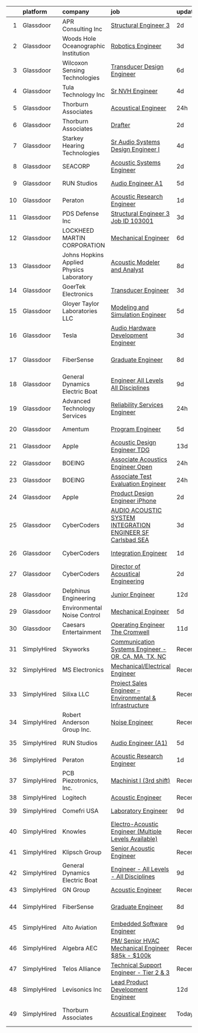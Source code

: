 

|    | platform    | company                                  | job                                                                                                                                                                                                                                                                                                                                                                                                                                                                                                                                                                                                                                                                                                                                                                                                                                                                                                                                                                                                                                                                                                                                                                                                                                                                                                                                                                                                                                                                                                          | update_time   | location                  |
|---:|:------------|:-----------------------------------------|:-------------------------------------------------------------------------------------------------------------------------------------------------------------------------------------------------------------------------------------------------------------------------------------------------------------------------------------------------------------------------------------------------------------------------------------------------------------------------------------------------------------------------------------------------------------------------------------------------------------------------------------------------------------------------------------------------------------------------------------------------------------------------------------------------------------------------------------------------------------------------------------------------------------------------------------------------------------------------------------------------------------------------------------------------------------------------------------------------------------------------------------------------------------------------------------------------------------------------------------------------------------------------------------------------------------------------------------------------------------------------------------------------------------------------------------------------------------------------------------------------------------|:--------------|:--------------------------|
|  1 | Glassdoor   | APR Consulting Inc                       | [Structural Engineer 3](https://www.glassdoor.com/partner/jobListing.htm?pos=106&ao=1110586&s=58&guid=00000180efbd16eda5f77c9e6df3e139&src=GD_JOB_AD&t=SR&vt=w&ea=1&cs=1_5a2fef5f&cb=1653289588987&jobListingId=1007879795616&cpc=0C139D4CAD5A6DB2&jrtk=3-0-1g3nrq5u7r0go801-1g3nrq5ukr0e3800-1d66c20279459a0f--6NYlbfkN0DKYEYS6AaSgPeXyWAkdM8_YPNZv0Ej8KjQCXpwSuT3KN5h05DBiQlmBf-mfh9BB28aLAdisTjZTfo1S_k8XxWuiCglHfcMm9OZ_hA8LOHVxl6jV0qy1lJrxr2lSzGQq16VAI3XUK17n80gZ4I6pqIOKtehxghxP0e-z95WoKLTWE6AhbkG57A-fa0NkqBqdA2Ml-1GzdEj0OfzQOR9O2Fza7ETFJTKudkvDpmU8Gp43sxCHu2OPJEzFVvBkDpaZnOmCH-FL2qrRbvTaPcxP7WWofz8OoeAhkk3WfWjtU2HP6syXKRpH997enZ0Bnptwa_mX6rjEID66fftYhj0D_Su55BrfohcrAD06zfcVS88jx8MJToYrRBWT0bz5geflWh5HPeemwlDsRYguzdxLGs8dJn9ATKgX8pXZYzQxwC1OokOxlQTv53Z3J-kfBDHMCLOIdpVf8BzPG8jh76FOlMeKNxQrHTqi3OBxDx4HTWp3Pm0QAeg3PT60HGXHy5_xQr-YI8CI-Vn5i-DWxEaUhUegaidUEXLYqhQZChp0w9F8g%3D%3D)                                                                                                                                                                                                                                                                                                                                                                                                                                                                                                                                                                                                 | 2d            | Palmdale, CA              |
|  2 | Glassdoor   | Woods Hole Oceanographic Institution     | [Robotics Engineer](https://www.glassdoor.com/partner/jobListing.htm?pos=121&ao=1136043&s=58&guid=00000180efbd16eda5f77c9e6df3e139&src=GD_JOB_AD&t=SR&vt=w&cs=1_d07a56a7&cb=1653289588988&jobListingId=1007875478744&jrtk=3-0-1g3nrq5u7r0go801-1g3nrq5ukr0e3800-9eea399f7fc84941-)                                                                                                                                                                                                                                                                                                                                                                                                                                                                                                                                                                                                                                                                                                                                                                                                                                                                                                                                                                                                                                                                                                                                                                                                                           | 3d            | Woods Hole, MA            |
|  3 | Glassdoor   | Wilcoxon Sensing Technologies            | [Transducer Design Engineer](https://www.glassdoor.com/partner/jobListing.htm?pos=120&ao=1136043&s=58&guid=00000180efbd16eda5f77c9e6df3e139&src=GD_JOB_AD&t=SR&vt=w&cs=1_c2570387&cb=1653289588988&jobListingId=1007865843500&jrtk=3-0-1g3nrq5u7r0go801-1g3nrq5ukr0e3800-51059525321a8302-)                                                                                                                                                                                                                                                                                                                                                                                                                                                                                                                                                                                                                                                                                                                                                                                                                                                                                                                                                                                                                                                                                                                                                                                                                  | 6d            | Frederick, MD             |
|  4 | Glassdoor   | Tula Technology  Inc                     | [Sr  NVH Engineer](https://www.glassdoor.com/partner/jobListing.htm?pos=126&ao=1136043&s=58&guid=00000180efbd16eda5f77c9e6df3e139&src=GD_JOB_AD&t=SR&vt=w&ea=1&cs=1_3120c26e&cb=1653289588989&jobListingId=1007874443891&jrtk=3-0-1g3nrq5u7r0go801-1g3nrq5ukr0e3800-2db8a791d7fdace3-)                                                                                                                                                                                                                                                                                                                                                                                                                                                                                                                                                                                                                                                                                                                                                                                                                                                                                                                                                                                                                                                                                                                                                                                                                       | 4d            | San Jose, CA              |
|  5 | Glassdoor   | Thorburn Associates                      | [Acoustical Engineer](https://www.glassdoor.com/partner/jobListing.htm?pos=112&ao=1136043&s=58&guid=00000180efbd16eda5f77c9e6df3e139&src=GD_JOB_AD&t=SR&vt=w&cs=1_2faf3b6e&cb=1653289588987&jobListingId=1007882520252&jrtk=3-0-1g3nrq5u7r0go801-1g3nrq5ukr0e3800-b4a1b2a8fa1f7bc4-)                                                                                                                                                                                                                                                                                                                                                                                                                                                                                                                                                                                                                                                                                                                                                                                                                                                                                                                                                                                                                                                                                                                                                                                                                         | 24h           | Morrisville, NC           |
|  6 | Glassdoor   | Thorburn Associates                      | [Drafter](https://www.glassdoor.com/partner/jobListing.htm?pos=124&ao=1136043&s=58&guid=00000180efbd16eda5f77c9e6df3e139&src=GD_JOB_AD&t=SR&vt=w&cs=1_e75b547e&cb=1653289588989&jobListingId=1007880702588&jrtk=3-0-1g3nrq5u7r0go801-1g3nrq5ukr0e3800-094969ef5d15aa72-)                                                                                                                                                                                                                                                                                                                                                                                                                                                                                                                                                                                                                                                                                                                                                                                                                                                                                                                                                                                                                                                                                                                                                                                                                                     | 2d            | Morrisville, NC           |
|  7 | Glassdoor   | Starkey Hearing Technologies             | [Sr Audio Systems Design Engineer I](https://www.glassdoor.com/partner/jobListing.htm?pos=129&ao=1136043&s=58&guid=00000180efbd16eda5f77c9e6df3e139&src=GD_JOB_AD&t=SR&vt=w&cs=1_20301225&cb=1653289588990&jobListingId=1007873336854&jrtk=3-0-1g3nrq5u7r0go801-1g3nrq5ukr0e3800-bb3f45a068a90f8c-)                                                                                                                                                                                                                                                                                                                                                                                                                                                                                                                                                                                                                                                                                                                                                                                                                                                                                                                                                                                                                                                                                                                                                                                                          | 4d            | Eden Prairie, MN          |
|  8 | Glassdoor   | SEACORP                                  | [Acoustic Systems Engineer](https://www.glassdoor.com/partner/jobListing.htm?pos=114&ao=1136043&s=58&guid=00000180efbd16eda5f77c9e6df3e139&src=GD_JOB_AD&t=SR&vt=w&cs=1_a45d1f09&cb=1653289588988&jobListingId=1007879776999&jrtk=3-0-1g3nrq5u7r0go801-1g3nrq5ukr0e3800-d684ab85172cbc09-)                                                                                                                                                                                                                                                                                                                                                                                                                                                                                                                                                                                                                                                                                                                                                                                                                                                                                                                                                                                                                                                                                                                                                                                                                   | 2d            | Newport, RI               |
|  9 | Glassdoor   | RUN Studios                              | [Audio Engineer  A1 ](https://www.glassdoor.com/partner/jobListing.htm?pos=122&ao=1136043&s=58&guid=00000180efbd16eda5f77c9e6df3e139&src=GD_JOB_AD&t=SR&vt=w&cs=1_9094fcf9&cb=1653289588989&jobListingId=1007870560633&jrtk=3-0-1g3nrq5u7r0go801-1g3nrq5ukr0e3800-fca9000695fe4541-)                                                                                                                                                                                                                                                                                                                                                                                                                                                                                                                                                                                                                                                                                                                                                                                                                                                                                                                                                                                                                                                                                                                                                                                                                         | 5d            | Redmond, WA               |
| 10 | Glassdoor   | Peraton                                  | [Acoustic Research Engineer](https://www.glassdoor.com/partner/jobListing.htm?pos=102&ao=1110586&s=58&guid=00000180efbd16eda5f77c9e6df3e139&src=GD_JOB_AD&t=SR&vt=w&cs=1_5cef6ca8&cb=1653289588986&jobListingId=1007881751566&cpc=5E31031E1AFF45A7&jrtk=3-0-1g3nrq5u7r0go801-1g3nrq5ukr0e3800-93640ea085761e70--6NYlbfkN0Cx7R8OmodZU4Ze4hnUhR0Myw3_voyDLMHXumN7ynSuTrXceT3foN28OOGtcbbQ_76zhqZyhYa7pEo0kT6JqjNGp6JbtTZaTLKCZwEZBTZGKWDdcNR5l-5PjngxXsxD8sh-oB1L3-fgx6lyvxyTPj_jdTdz-0hS-KZWQFmb0luZhDDk_Ug42qWgCwhdYMhyqRip-3xz3USMDtkdohTWqoH7iqIjjCag3tAhJR0to5HujbSII8QQdW4PODeoiChM0ktQgNtbGi6vBet7h4QkUeVBBnOVedzeIGs7cbvwjUvQXltdpn_wLGec9do6dLrkLix3sWGgZH-SVY1yJf6vn5Qg6r6q-rbq2aCqPjAnUMNRp0BvptG2HtogWlTpUe1V20fJRZfOsi-WPqdhXRZlo_SxoF4_lseUzcBHYr6VZO8YKdSHj7KRTWBnYzhoOA9c_bi3RaoEyA5-1iu5zZVtWDJBIy1wF8vOmfosfsjcVthytlQqAZ2wxXwU13gdfYE0IOXt0su1X1N-fbAELn0TXFf6JWSiWbYnJ_ioP8vnqGKVeCzql5_HkwD-bCKEL5dolVCEGtei2jzKWoykAMdFfmVDdOidlE5G7iCBPihpbHTAoad-mOfiPlxNY30thdE4EArlYCsC1UK5jpiNe0WWpPuTb1_uKairbhNOZ3KGPxQ1TwnXRwtaeFtO7Xj4ssoqXrwy5gCPiagI4cScBj5-9nmrLataS8atOJLdiNk_uj7Wo8mCCdVQs7Xxx0ybV0HbcIxLunwbp1y7YSN-cJuXXY-fuo6EFvUVfV5N1MmruMiI4-rEk292zkF8LOzYZYh-X6oVoneGODg8UFwtLi1THUknkTlOZhRTr6txdFtRqnAt5RZPvxRbCUPitbApgfkBu3CxyEv5UQDNRmwNO9J4pcElC9-yS9MZbBVnm6y6D0gxBD723qWXpzm0HXfS1GWUdIGhQ0FWjyky24iuE1QsORs5db-BEgPiHsQBu5oxZ4AqGZCJdYf3m6HlhLgcQfZFHbdfx2nZ3FVYtYMuCTt7UwSj-mkpoAkq3zzc9V9R3zesxSDol749JB-K261Za3AXPjuNfxxhcdH-kEyO7ZX9wmDY5wLay-ytOcc50HNtbkoJDg%3D%3D) | 1d            | Bethesda, MD              |
| 11 | Glassdoor   | PDS Defense  Inc                         | [Structural Engineer 3   Job ID 103001](https://www.glassdoor.com/partner/jobListing.htm?pos=108&ao=1110586&s=58&guid=00000180efbd16eda5f77c9e6df3e139&src=GD_JOB_AD&t=SR&vt=w&ea=1&cs=1_b7bde663&cb=1653289588987&jobListingId=1007876476637&cpc=32EE424DE2B657EB&jrtk=3-0-1g3nrq5u7r0go801-1g3nrq5ukr0e3800-dfe7a7146bc63faf--6NYlbfkN0BLQ6hkz6GMEPsiDV6dZwFY4wMBUE_AioakCFmtqBrqGrxCtQ4UOaWb1H3TF5yZ3tiZW5Tvu059kSPa7jfxHgy0l_9AUo845jnajcxUGjdwKndvkp6ZKeZOQTeyGsiylAi_2v4dEPRiK7uk1gcYSxavIwmDvlA5gb-AwKkhaOeAxuZxrpzwaMH8T6Zv_8I19iXDX5LWvBfWXkYi9CpSUGmsxjc5Hq0cFk_FaI5vZazGQWTtiypFNmlphO3ANshlFWqDPWnry1yEjOoeMjgra3Wp0vbDZVgXPV_7-hPYbdgVo3Yd3yjjBGIzpS1bgQUMe4m2eCwrCmzUnf8IsllZhJXG9kGUF3JQOUyMg6QmINh9vJw26Df9oNjK9DSBtIR6AycREfEfWJ3hEZ01KDjNLXBuUUMaEIqNe6ClBhLKJtJW3aVIocUVVlJyBuOb7xX9F2GWOOkv0VHHgj-U5uYlYRcQqFbTLNv1wd351QOc97zgbhh_7UJZu0JN391nAJ6ZQMYw1-oqhTlYyw%3D%3D)                                                                                                                                                                                                                                                                                                                                                                                                                                                                                                                                                                                                                 | 3d            | Palmdale, CA              |
| 12 | Glassdoor   | LOCKHEED MARTIN CORPORATION              | [Mechanical Engineer](https://www.glassdoor.com/partner/jobListing.htm?pos=116&ao=1136043&s=58&guid=00000180efbd16eda5f77c9e6df3e139&src=GD_JOB_AD&t=SR&vt=w&cs=1_7cb27b6b&cb=1653289588988&jobListingId=1007868387269&jrtk=3-0-1g3nrq5u7r0go801-1g3nrq5ukr0e3800-f8e3d1cd688e0828-)                                                                                                                                                                                                                                                                                                                                                                                                                                                                                                                                                                                                                                                                                                                                                                                                                                                                                                                                                                                                                                                                                                                                                                                                                         | 6d            | Vineyard, UT              |
| 13 | Glassdoor   | Johns Hopkins Applied Physics Laboratory | [Acoustic Modeler and Analyst](https://www.glassdoor.com/partner/jobListing.htm?pos=123&ao=1136043&s=58&guid=00000180efbd16eda5f77c9e6df3e139&src=GD_JOB_AD&t=SR&vt=w&cs=1_d80cce54&cb=1653289588989&jobListingId=1007862738564&jrtk=3-0-1g3nrq5u7r0go801-1g3nrq5ukr0e3800-17527b0432f58017-)                                                                                                                                                                                                                                                                                                                                                                                                                                                                                                                                                                                                                                                                                                                                                                                                                                                                                                                                                                                                                                                                                                                                                                                                                | 8d            | Laurel, MD                |
| 14 | Glassdoor   | GoerTek Electronics                      | [Transducer Engineer](https://www.glassdoor.com/partner/jobListing.htm?pos=127&ao=1136043&s=58&guid=00000180efbd16eda5f77c9e6df3e139&src=GD_JOB_AD&t=SR&vt=w&ea=1&cs=1_24bf9556&cb=1653289588989&jobListingId=1007875915879&jrtk=3-0-1g3nrq5u7r0go801-1g3nrq5ukr0e3800-f6738f9ca4103561-)                                                                                                                                                                                                                                                                                                                                                                                                                                                                                                                                                                                                                                                                                                                                                                                                                                                                                                                                                                                                                                                                                                                                                                                                                    | 3d            | Santa Clara, CA           |
| 15 | Glassdoor   | Gloyer Taylor Laboratories  LLC          | [Modeling and Simulation Engineer](https://www.glassdoor.com/partner/jobListing.htm?pos=125&ao=1136043&s=58&guid=00000180efbd16eda5f77c9e6df3e139&src=GD_JOB_AD&t=SR&vt=w&cs=1_b917ad24&cb=1653289588989&jobListingId=1007869645299&jrtk=3-0-1g3nrq5u7r0go801-1g3nrq5ukr0e3800-5a021dde4f50ddc9-)                                                                                                                                                                                                                                                                                                                                                                                                                                                                                                                                                                                                                                                                                                                                                                                                                                                                                                                                                                                                                                                                                                                                                                                                            | 5d            | Tullahoma, TN             |
| 16 | Glassdoor   | Tesla                                    | [Audio Hardware Development Engineer](https://www.glassdoor.com/partner/jobListing.htm?pos=117&ao=1136043&s=58&guid=00000180efbd16eda5f77c9e6df3e139&src=GD_JOB_AD&t=SR&vt=w&cs=1_58b985af&cb=1653289588988&jobListingId=1007877110925&jrtk=3-0-1g3nrq5u7r0go801-1g3nrq5ukr0e3800-a2ab6bac043f3371-)                                                                                                                                                                                                                                                                                                                                                                                                                                                                                                                                                                                                                                                                                                                                                                                                                                                                                                                                                                                                                                                                                                                                                                                                         | 3d            | Palo Alto, CA             |
| 17 | Glassdoor   | FiberSense                               | [Graduate Engineer](https://www.glassdoor.com/partner/jobListing.htm?pos=111&ao=1136043&s=58&guid=00000180efbd16eda5f77c9e6df3e139&src=GD_JOB_AD&t=SR&vt=w&cs=1_802c0fe6&cb=1653289588987&jobListingId=1007862737314&jrtk=3-0-1g3nrq5u7r0go801-1g3nrq5ukr0e3800-ec14ade55cf14403-)                                                                                                                                                                                                                                                                                                                                                                                                                                                                                                                                                                                                                                                                                                                                                                                                                                                                                                                                                                                                                                                                                                                                                                                                                           | 8d            | San Francisco, CA         |
| 18 | Glassdoor   | General Dynamics Electric Boat           | [Engineer   All Levels   All Disciplines](https://www.glassdoor.com/partner/jobListing.htm?pos=115&ao=1136043&s=58&guid=00000180efbd16eda5f77c9e6df3e139&src=GD_JOB_AD&t=SR&vt=w&cs=1_193ed18f&cb=1653289588988&jobListingId=1007862004426&jrtk=3-0-1g3nrq5u7r0go801-1g3nrq5ukr0e3800-baefbef46ce4dd45-)                                                                                                                                                                                                                                                                                                                                                                                                                                                                                                                                                                                                                                                                                                                                                                                                                                                                                                                                                                                                                                                                                                                                                                                                     | 9d            | Groton, CT                |
| 19 | Glassdoor   | Advanced Technology Services             | [Reliability Services Engineer](https://www.glassdoor.com/partner/jobListing.htm?pos=101&ao=1110586&s=58&guid=00000180efbd16eda5f77c9e6df3e139&src=GD_JOB_AD&t=SR&vt=w&cs=1_d510b062&cb=1653289588985&jobListingId=1007883300940&cpc=10BFF6CCFC5AD8C2&jrtk=3-0-1g3nrq5u7r0go801-1g3nrq5ukr0e3800-94d5485887c6a605--6NYlbfkN0Ah1UttLrUqpZRaCXKHIzX2ZV1c_vg2DBtKxJAM-si8YGly8VkiUvt4LMyjTR1SZD22SCOluOaTb5hce9m0-F0y74SldCC4tbnTaMM8jvLiy3ffHoGwva-RfCVmdRwYdhANjE0g6RpJP2MARC0Ioqer8rQTp_h6i4Zz_6F74chl3S53sNeM-TxruNEgGCLYCbJqR3kQj-jGG_jG7CWHlGqeUe0bsehhk9B9I7ubo6plmh_7AjWVv8QyUNmDTTTcRn5ZsoXvdKazZ_N1kailiZlm5U21yy46v6_7xJeIOVHTn4kImpIfmb2fwNgExAcrMzuQl3jb8sgACUFSlIj1WO15F6Cw0Gdqlsa2Zjt65fRa1y8iqP-HZ3aWErHhTWO1EvUf4lkuhtTHwd5N0b9U6cW_A_CRfJynbjUFqFCUwjDbcZ1k6GOhR73MzbbrzrcEkJ7xazgzOYrYlilZiXsBL741e4MnwqFHzZY%3D)                                                                                                                                                                                                                                                                                                                                                                                                                                                                                                                                                                                                                                                                            | 24h           | Milwaukee, WI             |
| 20 | Glassdoor   | Amentum                                  | [Program Engineer](https://www.glassdoor.com/partner/jobListing.htm?pos=118&ao=1136043&s=58&guid=00000180efbd16eda5f77c9e6df3e139&src=GD_JOB_AD&t=SR&vt=w&cs=1_ba77ceb2&cb=1653289588988&jobListingId=1007870576336&jrtk=3-0-1g3nrq5u7r0go801-1g3nrq5ukr0e3800-7f036ec0a8c6f9b4-)                                                                                                                                                                                                                                                                                                                                                                                                                                                                                                                                                                                                                                                                                                                                                                                                                                                                                                                                                                                                                                                                                                                                                                                                                            | 5d            | West Palm Beach, FL       |
| 21 | Glassdoor   | Apple                                    | [Acoustic Design Engineer   TDG](https://www.glassdoor.com/partner/jobListing.htm?pos=119&ao=1136043&s=58&guid=00000180efbd16eda5f77c9e6df3e139&src=GD_JOB_AD&t=SR&vt=w&cs=1_624ff7e1&cb=1653289588988&jobListingId=1007850168048&jrtk=3-0-1g3nrq5u7r0go801-1g3nrq5ukr0e3800-0355281049696624-)                                                                                                                                                                                                                                                                                                                                                                                                                                                                                                                                                                                                                                                                                                                                                                                                                                                                                                                                                                                                                                                                                                                                                                                                              | 13d           | Cupertino, CA             |
| 22 | Glassdoor   | BOEING                                   | [Associate Acoustics Engineer  Open ](https://www.glassdoor.com/partner/jobListing.htm?pos=104&ao=1110586&s=58&guid=00000180efbd16eda5f77c9e6df3e139&src=GD_JOB_AD&t=SR&vt=w&cs=1_9cc80df7&cb=1653289588986&jobListingId=1007884056386&cpc=4F748F1840550ABC&jrtk=3-0-1g3nrq5u7r0go801-1g3nrq5ukr0e3800-7115e43b29f863a0--6NYlbfkN0BddK4H-tsabPiX3BvkwhvbvP4OkLNzlRX6egXJy9Hb11ERhvpR4KXHOGIJSt-F4Eka-3JqRE96U_7N93DS1cZpXnkjtNWrE0-K3_fjPAltOhRpErIZkiE6rl97JhL49ZfxwKCjdlbyUUNSYsHAk7fB0GB6xwefLO0mrT1UEKp4r0S9elPmdamdQNnQVcmZ3wD6pEeX6ybw8fnYobTVYJULBI6782i_n3GDamEeLrRqZHUjntLKO_IUrFK9hNOrKfXkmmd8CbTrw3TrVg78rAUOGqU8-bKd4sk7VC4eOBq0nstIrWMTUOdnuFznnoZMDZxHiRYCTKtml6XeSqZCZEqHC87bcp41-JMhSYtxIC94H3-bRkDOssXvMmzbRK0Mwr3GaGkBmk9exDJPTZ5iEBloMNHPbWBcoeFxke0pnCH65mHJuBHIVvmX)                                                                                                                                                                                                                                                                                                                                                                                                                                                                                                                                                                                                                                                                                                                    | 24h           | Everett, WA               |
| 23 | Glassdoor   | BOEING                                   | [Associate Test   Evaluation Engineer](https://www.glassdoor.com/partner/jobListing.htm?pos=105&ao=1110586&s=58&guid=00000180efbd16eda5f77c9e6df3e139&src=GD_JOB_AD&t=SR&vt=w&cs=1_99f99ff4&cb=1653289588986&jobListingId=1007884056173&cpc=155EB9D5185558AF&jrtk=3-0-1g3nrq5u7r0go801-1g3nrq5ukr0e3800-e155b32d53877df1--6NYlbfkN0BddK4H-tsabPiX3BvkwhvbvP4OkLNzlRX6egXJy9Hb11ERhvpR4KXHOGIJSt-F4Eka-3JqRE96U--DEoSn6w6DMnjLZLmL9GAPs43SFwRkTF-CrpFqhQVnEakUHZ1aThpE6Sfs7xmqZB8IZj7CbWtltGfm9qhvoyjb-ULhLmoHJZCylQgpWCL2aK-PiYcpVWojjSD5XOzP6s-ikNXyMGTuMlH554RozOy5VtTaAEy2DFkQT7gk-Uku5IKFfApvqQFINMFpxPOaosbSf2ncUIbKlcJmtiTs1lmTwG4EkGqgDEnIzV_3D8PEtAFJV2NWG86GviDWgbclbfyg8qhF2gd9ZpB4FKgj4ECbiwjXngcU35EjeBxBWn7Tf9f0rEZCzVQhjbo9NX2hLjcZUYn0t5VV687GulYMEBQBxztlvy4nwJfOEu_UIruS)                                                                                                                                                                                                                                                                                                                                                                                                                                                                                                                                                                                                                                                                                                                   | 24h           | Tukwila, WA               |
| 24 | Glassdoor   | Apple                                    | [Product Design Engineer   iPhone](https://www.glassdoor.com/partner/jobListing.htm?pos=130&ao=1136043&s=58&guid=00000180efbd16eda5f77c9e6df3e139&src=GD_JOB_AD&t=SR&vt=w&cs=1_d7de9056&cb=1653289588990&jobListingId=1007879912664&jrtk=3-0-1g3nrq5u7r0go801-1g3nrq5ukr0e3800-9e4bb63eae235960-)                                                                                                                                                                                                                                                                                                                                                                                                                                                                                                                                                                                                                                                                                                                                                                                                                                                                                                                                                                                                                                                                                                                                                                                                            | 2d            | Cupertino, CA             |
| 25 | Glassdoor   | CyberCoders                              | [AUDIO   ACOUSTIC SYSTEM INTEGRATION ENGINEER  SF Carlsbad  SEA ](https://www.glassdoor.com/partner/jobListing.htm?pos=107&ao=1110586&s=58&guid=00000180efbd16eda5f77c9e6df3e139&src=GD_JOB_AD&t=SR&vt=w&ea=1&cs=1_c115fa54&cb=1653289588987&jobListingId=1007877381573&cpc=6FC5BA77C9A4CD78&jrtk=3-0-1g3nrq5u7r0go801-1g3nrq5ukr0e3800-1551e9faf709032c--6NYlbfkN0CpFJQzrgRR8WqXWK1qKKEqALWJw739KlKqr2H-MSI4eoBlI4EFrmor2FYZMP3muM2KGTiA4kAS-FGPzEaeC01ZqAYFkGWtfADIcTw8Oooz0TN61R7P2c-H1EdgCivpbPL_vec3PyppJf0OW6CWoJG_XTVq84_uaaqe2XZ7HRMEFuISJFzyvGVFJberp1er9Wxe1eu6C-bjp5VG8rRCMBKXgfMwhraYpimtrtRtadFJou23QzfCsdpixgx8azpnbZm4o_zHChJTnxPBCvhOsOOplxMOHnlx-2JWPnlxSMFCRmP7xJ4CI8TXq_mgzj6_PYdcWjMh8UxUgrCQcNLtzQbFpxTWNBDocmGwDRAtR-ksgy0VTkj7YkSWPV79vb9GLVnwZ6J3aAdW1X1T4eojEU0a6xl-cuh_e5g3oj-I__OI6qbyG777P8gUa4lmbjwMZ6Yxhkxs98ZL-cl10Gie__CpndO2X8W3M76wi8Md7mVwmcPcuc9PwaHIWjlBkQrGwLMG4EhmZ6ARK-7s7Y9X7a5Xnlds0LeRtSWu7vj8G2AtLkAmeacP4jjOHJOjxu2rmqFXNAeeja7PEe8bngF3xtu6ogkoLknF0HxupPUShPjcWGrWngb42WAxuGTkM47IllXG8RAmUL9VfEwMhjgaJ1_b64Ixpkc_QwrA9owDZIgLevPNGBi0hJmsIQjwkDVLQxWSMFlETOQE87R7BG6N1JmYmS5IRiRe1vDi80GFx2rwwOM7g-CwA1JfoWQxzjnlMZfHCXxtKqPwbvpyxBLR2dbx1EwVCOAWDJ4Ym6_EmYmp3o8swT0WYaWE6rQCy-3vcU4Y51pF1BrLh3QpG2DgAmbbacR56LGGiJPAPcm2g3pfdAUPN-JWVGhun3EUmqb_ekcf1XEjxc3WvQw9Wi711e60pB6FqV4PEctCFrb7QL-pEYcwZ9UL_9uHAH-gbG51J-1x1QgeFGP0aG_uymjfiEyY_uRnOyOqz8uUJJoDpXyQkw%3D%3D)                                                                                       | 3d            | South San Francisco, CA   |
| 26 | Glassdoor   | CyberCoders                              | [Integration Engineer](https://www.glassdoor.com/partner/jobListing.htm?pos=109&ao=1110586&s=58&guid=00000180efbd16eda5f77c9e6df3e139&src=GD_JOB_AD&t=SR&vt=w&ea=1&cs=1_b7b1e738&cb=1653289588987&jobListingId=1007881517831&cpc=47CFDC01B3F81FAC&jrtk=3-0-1g3nrq5u7r0go801-1g3nrq5ukr0e3800-defd759a30d8b721--6NYlbfkN0CpFJQzrgRR8WqXWK1qKKEqALWJw739KlKqr2H-MSI4eoBlI4EFrmor2FYZMP3muM0So7EQFPBPuRU3y3EUv1JK6YhjMgqEHqhqpheKVcGMyMNRbsyUyL84n66lWy5w7IWLWdqENM7dLyA_Z7ccUMzprzCEbP8ZoMw5jGE_haDtoaCuwtwEUPnPtjLjASAMvZ0XdMTgyzkMmvjSHkcFbqE8w2wxr9Ubsbk29O2cZbbGXvQLxbmytP_Aa7iW9rr2MLmyglrqCWIosUvCS4dad1WTTgl7Yesyd-WL127rl_kENeeO5xeL5k5bfuDKXPZTMr0lUJvTogNSTNALIjnnEFnshBP6T3S3l4gwZEupvlcgReWYw53sCrfRpyQLTLfYfTxD4jjMKyAVlP7syo329GmESTnDD7oNrCOx02ljrcdDO-WAesohMGmNy1va7wOpIsGrrTCrI41uDsbLbjA4W0SagYW350JcyQ8cCDfFW0p0PkOosK25XUMleKtwxBRvVqDuMjWnnqHKnSCjNL61DFOXpD8dlgzclL5iSr5GBmEc1QtUYdOuLC_jmMLaMypRzgPUpvZ_MBpouh8u5Bq950YMqyM-bpnoQKI2_I7s43i1k9p4TNimVObqFoz1CgQXRtgwkioLS1uP0wba824Mw1ujqHEOTQkR60ZVTDIwbvr6kBiLPNvdfFMILILvjSc_ePBuMuDG9PUZyrqgBL_QjriK_c4DFnhriQkU1hZjp54TiDqpYPQw8MyDcq_TQiBJXGz9GCqmdSx8ChaNvrlY3w3BWxh8WL_PdRyzsosqiLZeWkSZ8ZgAOe0uW5ij-5MKBsjg47n9938Yg5c3wUxEUPjLBhXbOHbmSVprWbhy1Y-ygoFMvNOs7RAv_Z1jILSF9OVIcGqTk3PjXQKy7GY1MLxetMEOVOfL6ZQQtPM6GlHIKDbvJt_K_HdX1YHpQfZB85t_-H6eIRyj4yEXNKQHpPgAVsbatswWmDA%3D)                                                                                                                                                | 1d            | Torrance, CA              |
| 27 | Glassdoor   | CyberCoders                              | [Director of Acoustical Engineering](https://www.glassdoor.com/partner/jobListing.htm?pos=110&ao=1110586&s=58&guid=00000180efbd16eda5f77c9e6df3e139&src=GD_JOB_AD&t=SR&vt=w&ea=1&cs=1_01197109&cb=1653289588988&jobListingId=1007879782889&cpc=8795CF9063CD573D&jrtk=3-0-1g3nrq5u7r0go801-1g3nrq5ukr0e3800-38a016503e47531d--6NYlbfkN0CpFJQzrgRR8WqXWK1qKKEqALWJw739KlKqr2H-MSI4eoBlI4EFrmor2FYZMP3muM0g9eXF3ORObTnH4FNSBqBwj0FIThmSrTj2RfBN_p1MYmEZoyiE_BZu-yOx_ev1RAWuIBLodqSv6FfQllAvgxLQ5dasVinwmVP80JLVQxHEOZelewj83x6a14hfiw23IJdLGBkffmIfUlRSUrqFJ9MDQMLIhKtgBiS7-COhwrAHkVKASYRqfPJZXOF2vsqrvo2we42pdtFnTHO9JSjlv37TeLit6dmXXRXSO3TrnY65b7eXJor4f-PblkoQhAXr7y-6weBTFUtpZFlpT7uJDmFYJ7KudcuKXflcZ3fh3OdcUtp-wullfiov2k3I22XfgZ0Dnlr0VwN6SMsBTgR9QmFS5YYo_pc5aJKI5d6mIkPsHov9aLci3_2CVPhv7BtHkvPGobrepkl2vEMiZgJnb1BP5338Vb8ectlZQUKvx3AlHPbIwcmGJpvOI6pID6s9TXMXxesjgrNJK5vDjhYm2O2A_babRAAJtjF5-GyLQRF5LbgekstUKpcvhRFnY1JPSjrnln6D1gGy733Hzj0diLnM2_UDvmyfBDhW3aCrCMvo43INhGDopXdq7KowYaBArw3RmJNRqk2_aMaratm6p2q-QmnLy6LdDUT2BIvL6juPDXVxGryaa1mPCfLlQADbLrGylKUReBBnv4Yqdbzw0_uFBhIVYKVWiXpbnr8876dWtFxws_2LyCLZgOawGpbMjAIH2Mx4c3HQ9dBCP09wmx4m0cVt5ELVuGurZV68V1_UEhep2d4ItPmnWfarelyGs7XXdiq11ueJCvyuzkvrvYwsSDzJB1Dk4R64-CO-fNaunCoRNCQQUOB-ToghAbsa3kx0vrXCrUwkZptw027_36Yy9nhRnruGQJYDOAERVbBmCUQ4b_8zdVN8DR_HE_b-QdszYWSD6TJp6e2GRUZBUqwY2Liy7ztSHC0L9_ruquPP21J-69TqCZmsv3FwkXsI42U%3D)                                                                                                  | 2d            | Las Vegas, NV             |
| 28 | Glassdoor   | Delphinus Engineering                    | [Junior Engineer](https://www.glassdoor.com/partner/jobListing.htm?pos=128&ao=1136043&s=58&guid=00000180efbd16eda5f77c9e6df3e139&src=GD_JOB_AD&t=SR&vt=w&ea=1&cs=1_a4f68e57&cb=1653289588989&jobListingId=1007850528385&jrtk=3-0-1g3nrq5u7r0go801-1g3nrq5ukr0e3800-e639cedf296c7ee8-)                                                                                                                                                                                                                                                                                                                                                                                                                                                                                                                                                                                                                                                                                                                                                                                                                                                                                                                                                                                                                                                                                                                                                                                                                        | 12d           | Bethesda, MD              |
| 29 | Glassdoor   | Environmental Noise Control              | [Mechanical Engineer](https://www.glassdoor.com/partner/jobListing.htm?pos=103&ao=1110586&s=58&guid=00000180efbd16eda5f77c9e6df3e139&src=GD_JOB_AD&t=SR&vt=w&ea=1&cs=1_01c8eda8&cb=1653289588986&jobListingId=1007869728755&cpc=545C0D17DAD7ABB7&jrtk=3-0-1g3nrq5u7r0go801-1g3nrq5ukr0e3800-f66a923e20a84130--6NYlbfkN0A1Hx1H8Z_ZGf51L8iwGP-htVtHzPykBAmnYM3BEYS-BuWxQ1w8WUAOOSEn3IzU0JlAhhNQ7iLFL-20ijQWmhreveCslFAKxB0FNjyjz_GlokujkK581WtcWEWkp8Q51UfvfbmgJa-TsefE2XG8Isos86Rn4KMgiGyk-xEGtfIwfpd5cilckfH6osW8la_-Z0VnvEKH0zqJGe0Ir_PN5O7yxM7BkYq42tg_gPTr0ZlQtUds-3EFZ5YyxDjuouyi77oZpTJdryuJTEgFFknGQBdBxmhg8K4-pOMNxGYJx2WNPRtXjnfH0Erou0M9umr5c2Mi71tHrJuQxRU-bpKB3BT8U3HhKOiUalNJAQYd5VC1uhS9KeS_SbJYaD-elXfGpaRjrcrwrJyjFmU8FUD9_qS63t43qKaHn5j3A62Cn1UmdbQF0XH6mQe7yQvK34pKhFFA2tLUGiEW5ZYIGSlu_3hwIkXglcQfj36D6GgqHBoegCB2zlAilt_SCDMYV4QK5Kk%3D)                                                                                                                                                                                                                                                                                                                                                                                                                                                                                                                                                                                                                                                 | 5d            | Longmont, CO              |
| 30 | Glassdoor   | Caesars Entertainment                    | [Operating Engineer    The Cromwell ](https://www.glassdoor.com/partner/jobListing.htm?pos=113&ao=1136043&s=58&guid=00000180efbd16eda5f77c9e6df3e139&src=GD_JOB_AD&t=SR&vt=w&cs=1_c49294e0&cb=1653289588987&jobListingId=1007854694907&jrtk=3-0-1g3nrq5u7r0go801-1g3nrq5ukr0e3800-5939d3e0f9b9362c-)                                                                                                                                                                                                                                                                                                                                                                                                                                                                                                                                                                                                                                                                                                                                                                                                                                                                                                                                                                                                                                                                                                                                                                                                         | 11d           | Las Vegas, NV             |
| 31 | SimplyHired | Skyworks                                 | [Communication Systems Engineer - OR, CA, MA, TX, NC](https://www.simplyhired.com/job/VdIEzfg0_PbnmfZwuHgO56HBGYWFEh4cgBHR8OXn0sxYBANreLHU0A?q=acoustic+engineer)                                                                                                                                                                                                                                                                                                                                                                                                                                                                                                                                                                                                                                                                                                                                                                                                                                                                                                                                                                                                                                                                                                                                                                                                                                                                                                                                            | Recently      | Beaverton, OR             |
| 32 | SimplyHired | MS Electronics                           | [Mechanical/Electrical Engineer](https://www.simplyhired.com/job/EB3lTvDDO05FCaFoHcARBi2RXIxXWQbz2Yakmmoeit4_XekRyupcDw?q=acoustic+engineer)                                                                                                                                                                                                                                                                                                                                                                                                                                                                                                                                                                                                                                                                                                                                                                                                                                                                                                                                                                                                                                                                                                                                                                                                                                                                                                                                                                 | Recently      | Lenexa, KS                |
| 33 | SimplyHired | Silixa LLC                               | [Project Sales Engineer – Environmental & Infrastructure](https://www.simplyhired.com/job/yF7uboKETgPMXxM8cbnXt103rMUGuf9MRGYme8F_b0fLX6chEp49NA?q=acoustic+engineer)                                                                                                                                                                                                                                                                                                                                                                                                                                                                                                                                                                                                                                                                                                                                                                                                                                                                                                                                                                                                                                                                                                                                                                                                                                                                                                                                        | Recently      | Missoula, MT              |
| 34 | SimplyHired | Robert Anderson Group Inc.               | [Noise Engineer](https://www.simplyhired.com/job/cDVfwJH-JU5-yM38TBygwEaBW1plWiJydPdEDcaX2TDlAzDntcbhNQ?q=acoustic+engineer)                                                                                                                                                                                                                                                                                                                                                                                                                                                                                                                                                                                                                                                                                                                                                                                                                                                                                                                                                                                                                                                                                                                                                                                                                                                                                                                                                                                 | Recently      | Detroit, MI               |
| 35 | SimplyHired | RUN Studios                              | [Audio Engineer (A1)](https://www.simplyhired.com/job/Y6X6HIAHRJPVwD1OlbQHf_pi85KSlHY-bWnbBudEnVJMYc-6kapjNQ?q=acoustic+engineer)                                                                                                                                                                                                                                                                                                                                                                                                                                                                                                                                                                                                                                                                                                                                                                                                                                                                                                                                                                                                                                                                                                                                                                                                                                                                                                                                                                            | 5d            | Redmond, WA               |
| 36 | SimplyHired | Peraton                                  | [Acoustic Research Engineer](https://www.simplyhired.com/job/trEgcqRvNeqUVvvN8wFhT_f33In7VGocO3iNNxabo-5IQU5vHxlKBg?q=acoustic+engineer)                                                                                                                                                                                                                                                                                                                                                                                                                                                                                                                                                                                                                                                                                                                                                                                                                                                                                                                                                                                                                                                                                                                                                                                                                                                                                                                                                                     | 1d            | Bethesda, MD              |
| 37 | SimplyHired | PCB Piezotronics, Inc.                   | [Machinist I (3rd shift)](https://www.simplyhired.com/job/-yRJ87f5bsFd5bcuLjqeRz8zYPyrCbeza1uIACW_ne8tTGaroM8gVQ?q=acoustic+engineer)                                                                                                                                                                                                                                                                                                                                                                                                                                                                                                                                                                                                                                                                                                                                                                                                                                                                                                                                                                                                                                                                                                                                                                                                                                                                                                                                                                        | Recently      | Depew, NY                 |
| 38 | SimplyHired | Logitech                                 | [Acoustic Engineer](https://www.simplyhired.com/job/fuOIpl1OLnwwJvJt1n4TEa9BM1HvgDmFhkAkCT7rT-tYWquSBwigMg?q=acoustic+engineer)                                                                                                                                                                                                                                                                                                                                                                                                                                                                                                                                                                                                                                                                                                                                                                                                                                                                                                                                                                                                                                                                                                                                                                                                                                                                                                                                                                              | Recently      | Camas, WA                 |
| 39 | SimplyHired | Comefri USA                              | [Laboratory Engineer](https://www.simplyhired.com/job/nfekvD2nVtwGR3RUA_hVNGKGm2R8lyR6LpV7T_HWMlkUXl9BmXdxjQ?q=acoustic+engineer)                                                                                                                                                                                                                                                                                                                                                                                                                                                                                                                                                                                                                                                                                                                                                                                                                                                                                                                                                                                                                                                                                                                                                                                                                                                                                                                                                                            | 9d            | Hopkinsville, KY          |
| 40 | SimplyHired | Knowles                                  | [Electro-Acoustic Engineer (Multiple Levels Available)](https://www.simplyhired.com/job/ke2PSvcU7MPCSsVbDMT231HGhQBH2RM7CZ0Iuq3fFUDbP-vw3MR87w?q=acoustic+engineer)                                                                                                                                                                                                                                                                                                                                                                                                                                                                                                                                                                                                                                                                                                                                                                                                                                                                                                                                                                                                                                                                                                                                                                                                                                                                                                                                          | Recently      | Itasca, IL                |
| 41 | SimplyHired | Klipsch Group                            | [Senior Acoustic Engineer](https://www.simplyhired.com/job/WzstyorLvNiZgXF6hS-0wdidL6NSSq8pr8yi3O0yOatChpmNHPdt0Q?q=acoustic+engineer)                                                                                                                                                                                                                                                                                                                                                                                                                                                                                                                                                                                                                                                                                                                                                                                                                                                                                                                                                                                                                                                                                                                                                                                                                                                                                                                                                                       | Recently      | Indianapolis, IN          |
| 42 | SimplyHired | General Dynamics Electric Boat           | [Engineer - All Levels - All Disciplines](https://www.simplyhired.com/job/APbqRAEOXzHilr_89s-Ng1Z3E2kpl5AIrEJ-naMoSvkIW_4Ohc0oVg?q=acoustic+engineer)                                                                                                                                                                                                                                                                                                                                                                                                                                                                                                                                                                                                                                                                                                                                                                                                                                                                                                                                                                                                                                                                                                                                                                                                                                                                                                                                                        | 9d            | Groton, CT                |
| 43 | SimplyHired | GN Group                                 | [Acoustic Engineer](https://www.simplyhired.com/job/UkNEH74Wr4kkM6MfQPhUfeicsFWZLqXjHw9-7XftsbrWQSyphBPv2Q?q=acoustic+engineer)                                                                                                                                                                                                                                                                                                                                                                                                                                                                                                                                                                                                                                                                                                                                                                                                                                                                                                                                                                                                                                                                                                                                                                                                                                                                                                                                                                              | Recently      | Dover, NH                 |
| 44 | SimplyHired | FiberSense                               | [Graduate Engineer](https://www.simplyhired.com/job/-2Xn3I0zeJsly8Jx3MqXjUBsfKswzUcQkIwaZjJ0y1wyM4X7iWtnCg?q=acoustic+engineer)                                                                                                                                                                                                                                                                                                                                                                                                                                                                                                                                                                                                                                                                                                                                                                                                                                                                                                                                                                                                                                                                                                                                                                                                                                                                                                                                                                              | 8d            | San Francisco, CA         |
| 45 | SimplyHired | Alto Aviation                            | [Embedded Software Engineer](https://www.simplyhired.com/job/lxnaJkOd-S7VBoK7rCbtTnG5GhJ0CTwHQJzj1KGJTfYkiE2s_U1JkQ?q=acoustic+engineer)                                                                                                                                                                                                                                                                                                                                                                                                                                                                                                                                                                                                                                                                                                                                                                                                                                                                                                                                                                                                                                                                                                                                                                                                                                                                                                                                                                     | 9d            | Sterling, MA              |
| 46 | SimplyHired | Algebra AEC                              | [PM/ Senior HVAC Mechanical Engineer $85k - $100k](https://www.simplyhired.com/job/2C4N_nYe_hSl29TVhlc9GnvR5gRy3kdRG2FUoKsgTqKekN8SiCSWzg?q=acoustic+engineer)                                                                                                                                                                                                                                                                                                                                                                                                                                                                                                                                                                                                                                                                                                                                                                                                                                                                                                                                                                                                                                                                                                                                                                                                                                                                                                                                               | Recently      | Cleveland, OH             |
| 47 | SimplyHired | Telos Alliance                           | [Technical Support Engineer - Tier 2 & 3](https://www.simplyhired.com/job/VwgigMcH9-dW5YtHBIGoYyZzYvAvj83O5qK88zpj1oU594xP5imLpg?q=acoustic+engineer)                                                                                                                                                                                                                                                                                                                                                                                                                                                                                                                                                                                                                                                                                                                                                                                                                                                                                                                                                                                                                                                                                                                                                                                                                                                                                                                                                        | Recently      | Remote                    |
| 48 | SimplyHired | Levisonics Inc                           | [Lead Product Development Engineer](https://www.simplyhired.com/job/500Jld_JNfiwCmX_FvI79FLc2X1oKbbqwJ1BkQ7ZTQP9_eM_crAFUw?q=acoustic+engineer)                                                                                                                                                                                                                                                                                                                                                                                                                                                                                                                                                                                                                                                                                                                                                                                                                                                                                                                                                                                                                                                                                                                                                                                                                                                                                                                                                              | 12d           | Fishers, IN               |
| 49 | SimplyHired | Thorburn Associates                      | [Acoustical Engineer](https://www.simplyhired.com/job/THO59Xa554dI0A7zeuGc6A_vF580fBLUGpp4QIsrrGgY7ptb8D8MJQ?q=acoustic+engineer)                                                                                                                                                                                                                                                                                                                                                                                                                                                                                                                                                                                                                                                                                                                                                                                                                                                                                                                                                                                                                                                                                                                                                                                                                                                                                                                                                                            | Today         | Charlotte, NC +1 location |